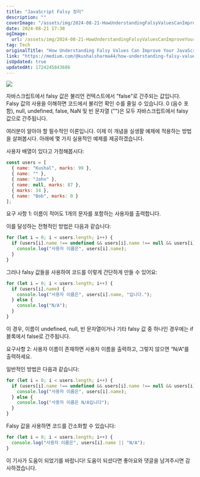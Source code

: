 ```yaml
---
title: "JavaScript Falsy 정리"
description: ""
coverImage: "/assets/img/2024-08-21-HowUnderstandingFalsyValuesCanImproveYourJavaScriptCode_0.png"
date: 2024-08-21 17:38
ogImage: 
  url: /assets/img/2024-08-21-HowUnderstandingFalsyValuesCanImproveYourJavaScriptCode_0.png
tag: Tech
originalTitle: "How Understanding Falsy Values Can Improve Your JavaScript Code"
link: "https://medium.com/@kushalsharma44/how-understanding-falsy-values-can-improve-your-javascript-code-dd2fc2465072"
isUpdated: true
updatedAt: 1724245843686
---
```



<img src="/assets/img/2024-08-21-HowUnderstandingFalsyValuesCanImproveYourJavaScriptCode_0.png" />

자바스크립트에서 falsy 값은 불리언 컨텍스트에서 "false"로 간주되는 값입니다. Falsy 값의 사용을 이해하면 코드에서 불리언 확인 수를 줄일 수 있습니다. 0 (음수 포함), null, undefined, false, NaN 및 빈 문자열 ("")은 모두 자바스크립트에서 falsy 값으로 간주됩니다.

여러분이 알아야 할 필수적인 이론입니다. 이제 이 개념을 실생활 예제에 적용하는 방법을 살펴봅시다. 아래에 몇 가지 실용적인 예제를 제공하겠습니다.

사용자 배열이 있다고 가정해봅시다:

<div class="content-ad"></div>

```js
const users = [
  { name: "Kushal", marks: 99 },
  { name: "" },
  { name: "John" },
  { name: null, marks: 87 },
  { marks: 34 },
  { name: "Bob", marks: 0 }
];
```

요구 사항 1: 이름이 적어도 1개의 문자를 포함하는 사용자를 출력합니다.

이를 달성하는 전형적인 방법은 다음과 같습니다:

```js
for (let i = 0; i < users.length; i++) { 
  if (users[i].name !== undefined && users[i].name !== null && users[i].name !== "") { 
    console.log("사용자 이름은", users[i].name); 
  } 
}
```

<div class="content-ad"></div>

그러나 falsy 값들을 사용하여 코드를 이렇게 간단하게 만들 수 있어요:

```js
for (let i = 0; i < users.length; i++) {
  if (users[i].name) {
    console.log("사용자 이름은", users[i].name, "입니다.");
  } else {
    console.log("N/A");
  }
}
```

이 경우, 이름이 undefined, null, 빈 문자열이거나 기타 falsy 값 중 하나인 경우에는 if 블록에서 false로 간주됩니다.

요구사항 2: 사용자 이름이 존재하면 사용자 이름을 출력하고, 그렇지 않으면 “N/A”를 출력하세요.

<div class="content-ad"></div>

일반적인 방법은 다음과 같습니다:

```js
for (let i = 0; i < users.length; i++) {
  if (users[i].name !== undefined && users[i].name !== null && users[i].name !== "") {
    console.log("사용자 이름은", users[i].name);
  } else {
    console.log("사용자 이름은 N/A입니다");
  }
}
```

Falsy 값을 사용하면 코드를 간소화할 수 있습니다:

```js
for (let i = 0; i < users.length; i++) {
  console.log("사용자 이름은", users[i].name || "N/A");
}
```

<div class="content-ad"></div>

이 기사가 도움이 되었기를 바랍니다! 도움이 되셨다면 좋아요와 댓글을 남겨주시면 감사하겠습니다.